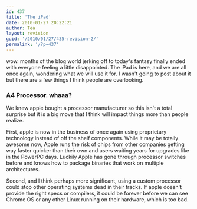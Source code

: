 ```yaml
---
id: 437
title: 'The iPad'
date: 2010-01-27 20:22:21
author: Tea
layout: revision
guid: '/2010/01/27/435-revision-2/'
permalink: '/?p=437'
---
```


wow. months of the blog world jerking off to today's fantasy finally ended with everyone feeling a little disappointed. The iPad is here, and we are all once again, wondering what we will use it for. I wasn't going to post about it but there are a few things I think people are overlooking.

### A4 Processor. whaaa?

We knew apple bought a processor manufacturer so this isn't a total surprise but it is a big move that I think will impact things more than people realize.

First, apple is now in the business of once again using proprietary technology instead of off the shelf components. While it may be totally awesome now, Apple runs the risk of chips from other companies getting way faster quicker than their own and users waiting years for upgrades like in the PowerPC days. Luckily Apple has gone through processor switches before and knows how to package binaries that work on multiple architectures.

Second, and I think perhaps more significant, using a custom processor could stop other operating systems dead in their tracks. If apple doesn't provide the right specs or compilers, it could be forever before we can see Chrome OS or any other Linux running on their hardware, which is too bad.
